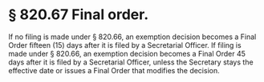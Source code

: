 # § 820.67   Final order.

If no filing is made under § 820.66, an exemption decision becomes a Final Order fifteen (15) days after it is filed by a Secretarial Officer. If filing is made under § 820.66, an exemption decision becomes a Final Order 45 days after it is filed by a Secretarial Officer, unless the Secretary stays the effective date or issues a Final Order that modifies the decision. 




